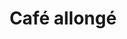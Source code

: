 ---
title: "Café allongé"
description: "Qualité supérieure"
price: "1.40"
image: "grand_cafe.jpeg"
---